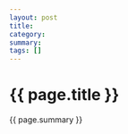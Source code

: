 ```yaml
---
layout: post
title: 
category: 
summary: 
tags: []
---
```


{{ page.title }}
================

{{ page.summary }}

